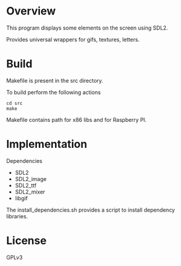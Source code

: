 # Overview

This program displays some elements on the screen using SDL2.

Provides universal wrappers for gifs, textures, letters.

# Build

Makefile is present in the src directory.

To build perform the following actions

```
cd src
make
```

Makefile contains path for x86 libs and for Raspberry PI.

# Implementation

Dependencies
 - SDL2
 - SDL2_image
 - SDL2_ttf
 - SDL2_mixer
 - libgif

The install_dependencies.sh provides a script to install dependency libraries.

# License
GPLv3
